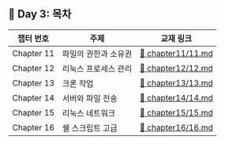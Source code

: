## 📘 Day 3: 목차

| 챕터 번호 | 주제 | 교재 링크                            |
|-----------|------|--------------------------------------|
| Chapter 11 |  파일의 권한과 소유권   | [📄 chapter11/11.md](chapter11/11.md) |
| Chapter 12 |  리눅스 프로세스 관리   | [📄 chapter12/12.md](chapter12/12.md) |
| Chapter 13 |  크론 작업   | [📄 chapter13/13.md](chapter13/13.md) |
| Chapter 14 |  서버와 파일 전송   | [📄 chapter14/14.md](chapter14/14.md) |
| Chapter 15 |  리눅스 네트워크   | [📄 chapter15/15.md](chapter15/15.md) |
| Chapter 16 |  쉘 스크립트 고급   | [📄 chapter16/16.md](chapter16/16.md) |
